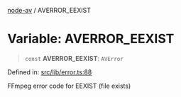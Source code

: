 [node-av](../globals.md) / AVERROR\_EEXIST

# Variable: AVERROR\_EEXIST

> `const` **AVERROR\_EEXIST**: `AVError`

Defined in: [src/lib/error.ts:88](https://github.com/seydx/av/blob/f8631fc881b394300b1479f511d55cf1c370a87f/src/lib/error.ts#L88)

FFmpeg error code for EEXIST (file exists)
